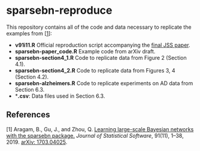 # sparsebn-reproduce

This repository contains all of the code and data necessary to replicate the examples from \[[1](#references)\]:

- **v91i11.R** Official reproduction script accompanying the [final JSS paper](https://www.jstatsoft.org/article/view/v091i11).
- **sparsebn-paper_code.R** Example code from arXiv draft.
- **sparsebn-section4_1.R** Code to replicate data from Figure 2 (Section 4.1).
- **sparsebn-section4_2.R** Code to replicate data from Figures 3, 4 (Section 4.2).
- **sparsebn-alzheimers.R** Code to replicate experiments on AD data from Section 6.3.
- ***.csv**: Data files used in Section 6.3.


References
----------
\[1\] Aragam, B., Gu, J., and Zhou, Q. [Learning large-scale Bayesian networks with the sparsebn package.](https://www.jstatsoft.org/article/view/v091i11) _Journal of Statistical Software_, 91(11), 1–38, 2019. [arXiv: 1703.04025](https://arxiv.org/abs/1703.04025).
